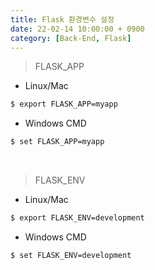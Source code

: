 ```yaml
---
title: Flask 환경변수 설정
date: 22-02-14 10:00:00 + 0900
category: [Back-End, Flask]
---
```


> FLASK_APP

- Linux/Mac

```bash
$ export FLASK_APP=myapp
```
- Windows CMD

```bash
$ set FLASK_APP=myapp
```

<br>

> FLASK_ENV

- Linux/Mac

```bash
$ export FLASK_ENV=development
```

- Windows CMD

```bash
$ set FLASK_ENV=development
```